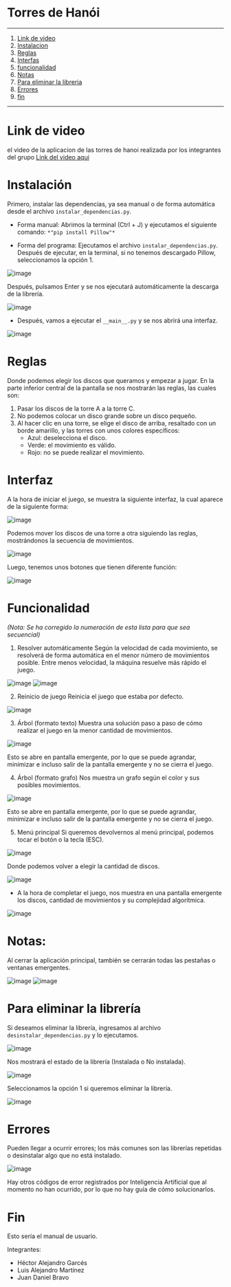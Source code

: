 # Torres de Hanói

-----------------------------------------------------------
1. [Link de video](#lin-de-video)
2. [Instalacion](#instalación)
3. [Reglas](#reglas)
4. [Interfas](#interfas)
5. [funcionalidad](#funcionalidad)
6. [Notas](#notas)
7. [Para eliminar la libreria](#para-eliminar-la-libreria)
8. [Errores](#errores)
9. [fin](#fin)
----------------------------------------------------------

# Link de video
el video de la aplicacion de las torres de hanoi realizada por los integrantes del grupo
[Link del video aqui](https://youtu.be/9lvQJ6R-j-M)


# Instalación
Primero, instalar las dependencias, ya sea manual o de forma automática desde el archivo `instalar_dependencias.py`.

- Forma manual:
Abrimos la terminal (Ctrl + J) y ejecutamos el siguiente comando:
`*"pip install Pillow"*`

- Forma del programa:
Ejecutamos el archivo `instalar_dependencias.py`.
Después de ejecutar, en la terminal, si no tenemos descargado Pillow, seleccionamos la opción 1.

![image](https://github.com/user-attachments/assets/4696919e-423c-478a-880c-c430a8fdb92e)

Después, pulsamos Enter y se nos ejecutará automáticamente la descarga de la librería.

![image](https://github.com/user-attachments/assets/21a5cba1-181e-4b62-aade-12068f67b39d)

- Después, vamos a ejecutar el `__main__.py` y se nos abrirá una interfaz.

![image](https://github.com/user-attachments/assets/a2cf6ce9-30f8-435c-a777-3387ce5d4aa1)

# Reglas
Donde podemos elegir los discos que queramos y empezar a jugar.
En la parte inferior central de la pantalla se nos mostrarán las reglas, las cuales son:
1) Pasar los discos de la torre A a la torre C.
2) No podemos colocar un disco grande sobre un disco pequeño.
3) Al hacer clic en una torre, se elige el disco de arriba, resaltado con un borde amarillo, y las torres con unos colores específicos:
    - Azul: deselecciona el disco.
    - Verde: el movimiento es válido.
    - Rojo: no se puede realizar el movimiento.

# Interfaz
A la hora de iniciar el juego, se muestra la siguiente interfaz, la cual aparece de la siguiente forma:

![image](https://github.com/user-attachments/assets/99cbfdeb-3696-4a08-9d95-44c3e0fe71b3)

Podemos mover los discos de una torre a otra siguiendo las reglas, mostrándonos la secuencia de movimientos.

![image](https://github.com/user-attachments/assets/f2b06107-ddd1-4b07-aec9-e155c3797b8a)

Luego, tenemos unos botones que tienen diferente función:

![image](https://github.com/user-attachments/assets/d9991811-39ac-4fad-ab87-252ffa1b8ff2)

# Funcionalidad
*(Nota: Se ha corregido la numeración de esta lista para que sea secuencial)*
1) Resolver automáticamente
Según la velocidad de cada movimiento, se resolverá de forma automática en el menor número de movimientos posible.
Entre menos velocidad, la máquina resuelve más rápido el juego.

![image](https://github.com/user-attachments/assets/3a47343a-4352-4aa9-a3fe-1c4307a7725d)
![image](https://github.com/user-attachments/assets/dbea87ef-5f1a-48db-90c0-f8345ec71334)

2) Reinicio de juego
Reinicia el juego que estaba por defecto.

![image](https://github.com/user-attachments/assets/96ff0fac-7716-4bc7-9e99-dc008afd5964)

3) Árbol (formato texto)
Muestra una solución paso a paso de cómo realizar el juego en la menor cantidad de movimientos.

![image](https://github.com/user-attachments/assets/de5a3f70-d131-4dd8-8b19-e80b2af1d0e9)

Esto se abre en pantalla emergente, por lo que se puede agrandar, minimizar e incluso salir de la pantalla emergente y no se cierra el juego.

4) Árbol (formato grafo)
Nos muestra un grafo según el color y sus posibles movimientos.

![image](https://github.com/user-attachments/assets/c7d89321-376a-4f05-b802-d1a66ed79ed3)

Esto se abre en pantalla emergente, por lo que se puede agrandar, minimizar e incluso salir de la pantalla emergente y no se cierra el juego.

5) Menú principal
Si queremos devolvernos al menú principal, podemos tocar el botón o la tecla (ESC).

![image](https://github.com/user-attachments/assets/c1630007-4de2-48cf-bbdd-38a7bb18a61e)

Donde podemos volver a elegir la cantidad de discos.

![image](https://github.com/user-attachments/assets/88aeed44-388a-4252-a5de-bd9b10d0cbd8)

- A la hora de completar el juego, nos muestra en una pantalla emergente los discos, cantidad de movimientos y su complejidad algorítmica.

![image](https://github.com/user-attachments/assets/d3dcee44-d56d-4507-9706-85ecbcea12f2)

# Notas:
Al cerrar la aplicación principal, también se cerrarán todas las pestañas o ventanas emergentes.

![image](https://github.com/user-attachments/assets/135771bd-87fd-47c7-947a-86e689e94960)
![image](https://github.com/user-attachments/assets/41055cbe-3ea0-4d5c-88c3-b4d72c57e378)

# Para eliminar la librería
Si deseamos eliminar la librería, ingresamos al archivo `desinstalar_dependencias.py` y lo ejecutamos.

![image](https://github.com/user-attachments/assets/f36074ca-ef0b-4821-8154-6c1ccbc07e76)

Nos mostrará el estado de la librería (Instalada o No instalada).

![image](https://github.com/user-attachments/assets/35336d35-39b0-4e2c-8473-1f2918152489)

Seleccionamos la opción 1 si queremos eliminar la librería.

![image](https://github.com/user-attachments/assets/8fc84b6e-ee0b-4a37-83e8-951146617f20)

# Errores
Pueden llegar a ocurrir errores; los más comunes son las librerías repetidas o desinstalar algo que no está instalado.

![image](https://github.com/user-attachments/assets/a4ef2290-f213-4678-82b8-4783fdd3a257)

Hay otros códigos de error registrados por Inteligencia Artificial que al momento no han ocurrido, por lo que no hay guía de cómo solucionarlos.

# Fin
Esto sería el manual de usuario.

Integrantes:
- Héctor Alejandro Garcés
- Luis Alejandro Martínez
- Juan Daniel Bravo








